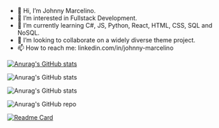 - 👋 Hi, I’m Johnny Marcelino.
- 👀 I’m interested in Fullstack Development.
- 🌱 I’m currently learning C#, JS, Python, React, HTML, CSS, SQL and NoSQL.
- 💞️ I’m looking to collaborate on a widely diverse theme project.
- 📫 How to reach me: linkedin.com/in/johnny-marcelino

<!---
johnnymarcelino/johnnymarcelino is a ✨ special ✨ repository because its `README.md` (this file) appears on your GitHub profile.
You can click the Preview link to take a look at your changes.
--->

[![Anurag's GitHub stats](https://github-readme-stats.vercel.app/api?username=johnnymarcelino)](https://github.com/johnnymarcelino/github-readme-stats)

![Anurag's GitHub stats](https://github-readme-stats.vercel.app/api?username=johnnymarcelino&show_icons=true)

![Anurag's GitHub stats](https://github-readme-stats.vercel.app/api?username=johnnymarcelino&show_icons=true&theme=blue-green)

![Anurag's GitHub repo](https://github-readme-repo.vercel.app/api?username=johnnymarcelino&show_icons=true&theme=solarized-dark)

[![Readme Card](https://github-readme-stats.vercel.app/api/pin/?username=anuraghazra&repo=github-readme-stats)](https://github.com/johnnymarcelino/projeto_WomanIn_DOTNET)
